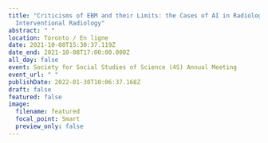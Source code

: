 ```yaml
---
title: "Criticisms of EBM and their Limits: the Cases of AI in Radiology and
  Interventional Radiology"
abstract: " "
location: Toronto / En ligne
date: 2021-10-08T15:30:37.119Z
date_end: 2021-10-08T17:00:00.000Z
all_day: false
event: Society for Social Studies of Science (4S) Annual Meeting
event_url: " "
publishDate: 2022-01-30T10:06:37.168Z
draft: false
featured: false
image:
  filename: featured
  focal_point: Smart
  preview_only: false
---
```

